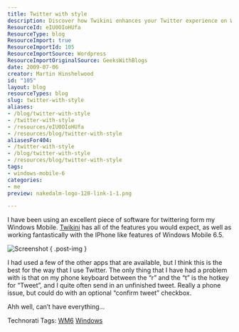 ```yaml
---
title: Twitter with style
description: Discover how Twikini enhances your Twitter experience on Windows Mobile 6.5. Learn tips and features that make tweeting stylish and efficient!
ResourceId: eIU0OIoHUfa
ResourceType: blog
ResourceImport: true
ResourceImportId: 105
ResourceImportSource: Wordpress
ResourceImportOriginalSource: GeeksWithBlogs
date: 2009-07-06
creator: Martin Hinshelwood
id: "105"
layout: blog
resourceTypes: blog
slug: twitter-with-style
aliases:
- /blog/twitter-with-style
- /twitter-with-style
- /resources/eIU0OIoHUfa
- /resources/blog/twitter-with-style
aliasesFor404:
- /twitter-with-style
- /blog/twitter-with-style
- /resources/blog/twitter-with-style
tags:
- windows-mobile-6
categories:
- me
preview: nakedalm-logo-128-link-1-1.png

---
```

I have been using an excellent piece of software for twittering form my Windows Mobile. [Twikini](http://www.trinketsoftware.com/Twikini) has all of the features you would expect, as well as working fantastically with the IPhone like features of Windows Mobile 6.5.

![Screenshot](images/Twikini04.gif)
{ .post-img }

I had used a few of the other apps that are available, but I think this is the best for the way that I use Twitter. The only thing that I have had a problem with is that on my phone keyboard between the “r” and the “t” is the hotkey for “Tweet”, and I quite often send in an unfinished tweet. Really a phone issue, but could do with an optional “confirm tweet” checkbox.

Ahh well, can’t have everything…

Technorati Tags: [WM6](http://technorati.com/tags/WM6) [Windows](http://technorati.com/tags/Windows)
